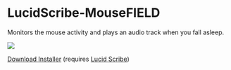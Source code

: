 LucidScribe-MouseFIELD
======================

Monitors the mouse activity and plays an audio track when you fall asleep.

<a href="http://lsdbase.org/2014/07/29/another-kind-of-field/"><img src="https://lsdbase.files.wordpress.com/2014/07/29-another-kind-of-field-18-57.png?w=640&h=320" /></a>

<a href="http://lucidcode.com/category/software/Lucid-Scribe-Plugins/Mouse-FIELD/">Download Installer</a> (requires <a href="http://lucidcode.com/LucidScribe/">Lucid Scribe</a>)
